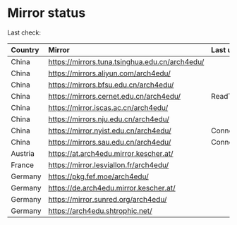 <script src="./time.js"></script>
# Mirror status
Last check: <script type="text/javascript">localize(1750221243.622847);</script>

|Country|Mirror|Last update|
|:------|:-----|:----------|
|China|https://mirrors.tuna.tsinghua.edu.cn/arch4edu/|<script type="text/javascript">localize(1750186017);</script>|
|China|https://mirrors.aliyun.com/arch4edu/|<script type="text/javascript">localize(1750186017);</script>|
|China|https://mirrors.bfsu.edu.cn/arch4edu/|<script type="text/javascript">localize(1750186017);</script>|
|China|https://mirrors.cernet.edu.cn/arch4edu/|ReadTimeout|
|China|https://mirror.iscas.ac.cn/arch4edu/|<script type="text/javascript">localize(1750186017);</script>|
|China|https://mirrors.nju.edu.cn/arch4edu/|<script type="text/javascript">localize(1750142880);</script>|
|China|https://mirror.nyist.edu.cn/arch4edu/|ConnectionError|
|China|https://mirrors.sau.edu.cn/arch4edu/|ConnectionError|
|Austria|https://at.arch4edu.mirror.kescher.at/|<script type="text/javascript">localize(1750186017);</script>|
|France|https://mirror.lesviallon.fr/arch4edu/|<script type="text/javascript">localize(1750186017);</script>|
|Germany|https://pkg.fef.moe/arch4edu/|<script type="text/javascript">localize(1750186017);</script>|
|Germany|https://de.arch4edu.mirror.kescher.at/|<script type="text/javascript">localize(1750186017);</script>|
|Germany|https://mirror.sunred.org/arch4edu/|<script type="text/javascript">localize(1750186017);</script>|
|Germany|https://arch4edu.shtrophic.net/|<script type="text/javascript">localize(1750142880);</script>|

<script src="./tablefilter/tablefilter.js"></script>
<script src="./table.js"></script>